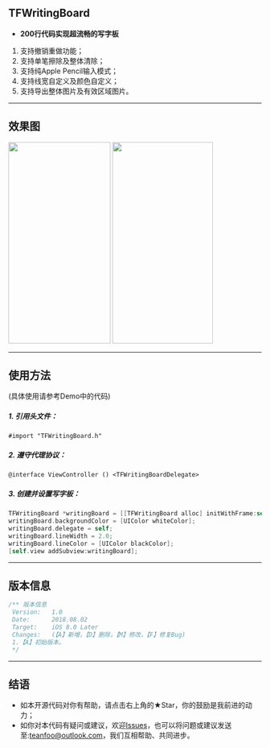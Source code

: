 ## TFWritingBoard
* **200行代码实现超流畅的写字板**
1. 支持撤销重做功能；
2. 支持单笔擦除及整体清除；
3. 支持纯Apple Pencil输入模式；
4. 支持线宽自定义及颜色自定义；
5. 支持导出整体图片及有效区域图片。

------------

## 效果图
<img src="https://github.com/teanfoo/TFWritingBoard/blob/master/Images/demo.jpeg" width="203" height="400"> <img src="https://github.com/teanfoo/TFWritingBoard/blob/master/Images/demo.gif" width="200" height="400">

------------

## 使用方法 
(具体使用请参考Demo中的代码)
##### 1. 引用头文件：
`#import "TFWritingBoard.h"`
##### 2. 遵守代理协议：
`@interface ViewController () <TFWritingBoardDelegate>`
##### 3. 创建并设置写字板：
```objective-c
TFWritingBoard *writingBoard = [[TFWritingBoard alloc] initWithFrame:self.view.bounds];
writingBoard.backgroundColor = [UIColor whiteColor];
writingBoard.delegate = self;
writingBoard.lineWidth = 2.0;
writingBoard.lineColor = [UIColor blackColor];
[self.view addSubview:writingBoard];
```
------------
## 版本信息
```objective-c
/** 版本信息
 Version:   1.0
 Date:      2018.08.02
 Target:    iOS 8.0 Later
 Changes:   (【A】新增，【D】删除，【M】修改，【F】修复Bug)
 1.【A】初始版本。
 */
```
------------
## 结语
* 如本开源代码对你有帮助，请点击右上角的★Star，你的鼓励是我前进的动力；
* 如你对本代码有疑问或建议，欢迎[Issues](https://github.com/teanfoo/TFWritingBoard/issues "Issues")，也可以将问题或建议发送至:teanfoo@outlook.com，我们互相帮助、共同进步。
